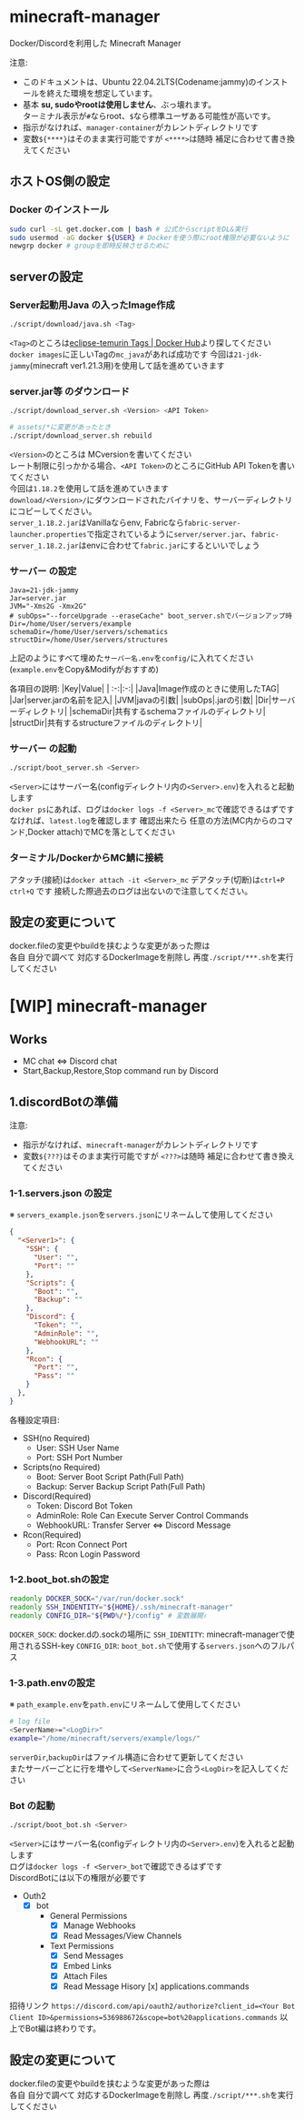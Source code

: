 # minecraft-manager
Docker/Discordを利用した Minecraft Manager

注意: 
* このドキュメントは、Ubuntu 22.04.2LTS(Codename:jammy)のインストールを終えた環境を想定しています。
* 基本 **su, sudoやrootは使用しません**、ぶっ壊れます。  
ターミナル表示が`#`ならroot、`$`なら標準ユーザある可能性が高いです。
* 指示がなければ、`manager-container`がカレントディレクトリです
* 変数`${****}`はそのまま実行可能ですが `<****>`は随時 補足に合わせて書き換えてください

## ホストOS側の設定

### Docker のインストール
```bash
sudo curl -sL get.docker.com | bash # 公式からscriptをDL&実行
sudo usermod -aG docker ${USER} # Dockerを使う際にroot権限が必要ないように
newgrp docker # groupを即時反映させるために
```

## serverの設定

### Server起動用Java の入ったImage作成
```bash
./script/download/java.sh <Tag>
```
`<Tag>`のところは[eclipse-temurin Tags | Docker Hub](https://hub.docker.com/_/eclipse-temurin/tags)より探してください  
`docker images`に正しいTagの`mc_java`があれば成功です
今回は`21-jdk-jammy`(minecraft ver1.21.3用)を使用して話を進めていきます

### server.jar等 のダウンロード
```bash
./script/download_server.sh <Version> <API Token>

# assets/*に変更があったとき
./script/download_server.sh rebuild
```
`<Version>`のところは MCversionを書いてください  
レート制限に引っかかる場合、`<API Token>`のところにGitHub API Tokenを書いてください  
今回は`1.18.2`を使用して話を進めていきます  
`download/<Version>/`にダウンロードされたバイナリを、サーバーディレクトリにコピーしてください。  
`server_1.18.2.jar`はVanillaならenv, Fabricなら`fabric-server-launcher.properties`で指定されているように`server/server.jar`、`fabric-server_1.18.2.jar`はenvに合わせて`fabric.jar`にするといいでしょう

### サーバー の設定
```env
Java=21-jdk-jammy
Jar=server.jar
JVM="-Xms2G -Xmx2G"
# subOps="--forceUpgrade --eraseCache" boot_server.shでバージョンアップ時
Dir=/home/User/servers/example
schemaDir=/home/User/servers/schematics
structDir=/home/User/servers/structures
```
上記のようにすべて埋めた`サーバー名.env`を`config/`に入れてください  
(`example.env`をCopy&Modifyがおすすめ)

各項目の説明:
|Key|Value|
| :-:|:-:|
|Java|Image作成のときに使用したTAG|
|Jar|server.jarの名前を記入|
|JVM|javaの引数|
|subOps|.jarの引数|
|Dir|サーバーディレクトリ|
|schemaDir|共有するschemaファイルのディレクトリ|
|structDir|共有するstructureファイルのディレクトリ|

### サーバー の起動
```bash
./script/boot_server.sh <Server>
```
`<Server>`にはサーバー名(configディレクトリ内の`<Server>.env`)を入れると起動します  
`docker ps`にあれば、ログは`docker logs -f <Server>_mc`で確認できるはずです  
なければ、`latest.log`を確認します
確認出来たら 任意の方法(MC内からのコマンド,Docker attach)でMCを落としてください

### ターミナル/DockerからMC鯖に接続
アタッチ(接続)は`docker attach -it <Server>_mc`
デアタッチ(切断)は`ctrl+P ctrl+Q`
です 接続した際過去のログは出ないので注意してください。

## 設定の変更について
docker.fileの変更やbuildを挟むような変更があった際は  
各自 自分で調べて 対応するDockerImageを削除し 再度`./script/***.sh`を実行してください


# [WIP] minecraft-manager

## Works
* MC chat <=> Discord chat
* Start,Backup,Restore,Stop command run by Discord

## 1.discordBotの準備
注意:  
* 指示がなければ、`minecraft-manager`がカレントディレクトリです
* 変数`${???}`はそのまま実行可能ですが `<???>`は随時 補足に合わせて書き換えてください

### 1-1.servers.json の設定
※ `servers_example.json`を`servers.json`にリネームして使用してください
```json
{
  "<Server1>": {
    "SSH": {
      "User": "",
      "Port": ""
    },
    "Scripts": {
      "Boot": "",
      "Backup": ""
    },
    "Discord": {
      "Token": "",
      "AdminRole": "",
      "WebhookURL": ""
    },
    "Rcon": {
      "Port": "",
      "Pass": ""
    }
  },
}
```

各種設定項目:  
* SSH(no Required)
  * User: SSH User Name
  * Port: SSH Port Number
* Scripts(no Required)
  * Boot: Server Boot Script Path(Full Path)
  * Backup: Server Backup Script Path(Full Path)
* Discord(Required)
  * Token: Discord Bot Token
  * AdminRole: Role Can Execute Server Control Commands
  * WebhookURL: Transfer Server <=> Discord Message
* Rcon(Required)
  * Port: Rcon Connect Port
  * Pass: Rcon Login Password

### 1-2.boot_bot.shの設定
```bash
readonly DOCKER_SOCK="/var/run/docker.sock"
readonly SSH_INDENTITY="${HOME}/.ssh/minecraft-manager"
readonly CONFIG_DIR="${PWD%/*}/config" # 変数展開ｨ
```

`DOCKER_SOCK`: docker.dの.sockの場所に
`SSH_IDENTITY`: minecraft-managerで使用されるSSH-key
`CONFIG_DIR`: `boot_bot.sh`で使用する`servers.json`へのフルパス

### 1-3.path.envの設定
※ `path_example.env`を`path.env`にリネームして使用してください

```bash
# log file
<ServerName>="<LogDir>"
example="/home/minecraft/servers/example/logs/"
```
`serverDir`,`backupDir`はファイル構造に合わせて更新してください  
またサーバーごとに行を増やして`<ServerName>`に合う`<LogDir>`を記入してください  

### Bot の起動
```bash
./script/boot_bot.sh <Server>
```
`<Server>`にはサーバー名(configディレクトリ内の`<Server>.env`)を入れると起動します  
ログは`docker logs -f <Server>_bot`で確認できるはずです  
DiscordBotには以下の権限が必要です
* Outh2
  * [x] bot
    * General Permissions
      * [x] Manage Webhooks
      * [x] Read Messages/View Channels
    * Text Permissions
      * [x] Send Messages
      * [x] Embed Links
      * [x] Attach Files
      * [x] Read Message Hisory
  [x] applications.commands

招待リンク `https://discord.com/api/oauth2/authorize?client_id=<Your Bot Client ID>&permissions=536988672&scope=bot%20applications.commands` 
以上でBot編は終わりです。

## 設定の変更について
docker.fileの変更やbuildを挟むような変更があった際は  
各自 自分で調べて 対応するDockerImageを削除し 再度`./script/***.sh`を実行してください